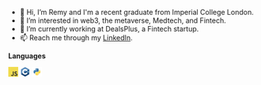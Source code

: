 - 👋 Hi, I’m Remy and I'm a recent graduate from Imperial College London.
- 👀 I’m interested in web3, the metaverse, Medtech, and Fintech.
- 🌱 I’m currently working at DealsPlus, a Fintech startup. 
- 📫 Reach me through my [LinkedIn](https://www.linkedin.com/in/remy-tran-599355182/).

<!---
remytr/remytr is a ✨ special ✨ repository because its `README.md` (this file) appears on your GitHub profile.
You can click the Preview link to take a look at your changes.

- 💞️ I’m looking to collaborate on ...
- 📫 How to reach me ...

--->

**Languages**  

<code><img height="20" src="https://raw.githubusercontent.com/github/explore/80688e429a7d4ef2fca1e82350fe8e3517d3494d/topics/javascript/javascript.png"></code>
<code><img height="20" src="https://raw.githubusercontent.com/github/explore/80688e429a7d4ef2fca1e82350fe8e3517d3494d/topics/cpp/cpp.png"></code>
<code><img height="20" src="https://raw.githubusercontent.com/github/explore/80688e429a7d4ef2fca1e82350fe8e3517d3494d/topics/python/python.png"></code>

